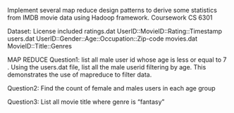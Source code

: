 Implement several map reduce design patterns to derive some statistics from IMDB movie data using Hadoop framework. 
Coursework CS 6301


Dataset: License included
ratings.dat UserID::MovieID::Rating::Timestamp
users.dat UserID::Gender::Age::Occupation::Zip-code
movies.dat MovieID::Title::Genres


MAP REDUCE
Question1:
list all male user id whose age is less or equal to 7 .
Using the users.dat file, list all the male userid filtering by age. This demonstrates the
use of mapreduce to filter data.

Question2:
Find the count of female and males users in each age group

Question3:
List all movie title where genre is “fantasy”
